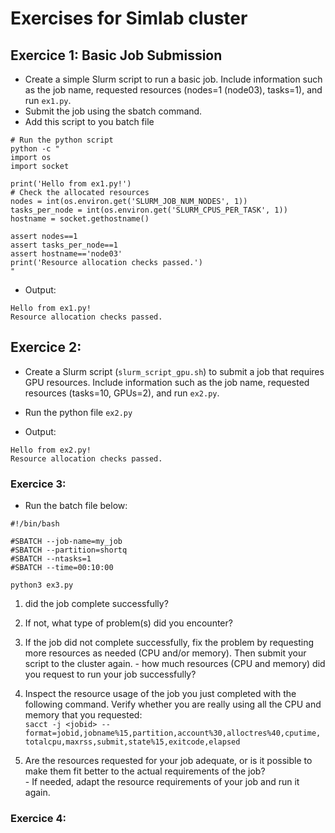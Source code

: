 # Exercises for Simlab cluster

## Exercice 1: Basic Job Submission

 - Create a simple Slurm script to run a basic job. Include information such as the job name, requested resources (nodes=1 (node03), tasks=1), and run `ex1.py`. 
 - Submit the job using the sbatch command.
 - Add this script to you batch file

```shell
# Run the python script
python -c "  
import os
import socket

print('Hello from ex1.py!')
# Check the allocated resources
nodes = int(os.environ.get('SLURM_JOB_NUM_NODES', 1))
tasks_per_node = int(os.environ.get('SLURM_CPUS_PER_TASK', 1))
hostname = socket.gethostname()

assert nodes==1
assert tasks_per_node==1
assert hostname=='node03'
print('Resource allocation checks passed.')
"
```
- Output:
```shell
Hello from ex1.py!
Resource allocation checks passed.
```

## Exercice 2: 

- Create a Slurm script (`slurm_script_gpu.sh`) to submit a job that requires GPU resources. Include information such as the job name, requested resources (tasks=10, GPUs=2), and run `ex2.py`.
- Run the python file `ex2.py`

- Output:
```shell
Hello from ex2.py!
Resource allocation checks passed.
```

### Exercice 3:
- Run the batch file below:
```shell
#!/bin/bash

#SBATCH --job-name=my_job
#SBATCH --partition=shortq
#SBATCH --ntasks=1
#SBATCH --time=00:10:00

python3 ex3.py
```
1. did the job complete successfully? 
2. If not, what type of problem(s) did you encounter?

3. If the job did not complete successfully, fix the problem by requesting more resources as needed (CPU and/or memory). Then submit your script to the cluster again.
		- how much resources (CPU and memory) did you request to run your job successfully?

4. Inspect the resource usage of the job you just completed with the following command. Verify whether you are really using all the CPU and memory that you requested:  
    `sacct -j <jobid> --format=jobid,jobname%15,partition,account%30,alloctres%40,cputime,`  
    `totalcpu,maxrss,submit,state%15,exitcode,elapsed`
    
5. Are the resources requested for your job adequate, or is it possible to make them fit better to the actual requirements of the job?  
		- If needed, adapt the resource requirements of your job and run it again.

### Exercice 4:


